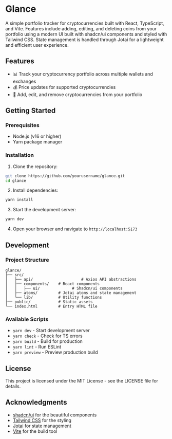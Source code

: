 # Glance

A simple portfolio tracker for cryptocurrencies built with React, TypeScript, and Vite. Features include adding, editing, and deleting coins from your portfolio using a modern UI built with shadcn/ui components and styled with Tailwind CSS. State management is handled through Jotai for a lightweight and efficient user experience.

## Features

- 📊 Track your cryptocurrency portfolio across multiple wallets and exchanges
- 💰 Price updates for supported cryptocurrencies
- 🎯 Add, edit, and remove cryptocurrencies from your portfolio

## Getting Started

### Prerequisites

- Node.js (v16 or higher)
- Yarn package manager

### Installation

1. Clone the repository:
```bash
git clone https://github.com/yourusername/glance.git
cd glance
```

2. Install dependencies:
```bash
yarn install
```

3. Start the development server:
```bash
yarn dev
```

4. Open your browser and navigate to `http://localhost:5173`

## Development

### Project Structure

```
glance/
├── src/
│   ├── api/					 # Axios API abstractions
│   ├── components/    # React components
│   │   ├── ui/				 # Shadcn/ui components
│   ├── atoms/         # Jotai atoms and state management
│   └── lib/           # Utility functions
├── public/            # Static assets
└── index.html         # Entry HTML file
```

### Available Scripts

- `yarn dev` - Start development server
- `yarn check` - Check for TS errors
- `yarn build` - Build for production
- `yarn lint` - Run ESLint
- `yarn preview` - Preview production build

## License

This project is licensed under the MIT License - see the LICENSE file for details.

## Acknowledgments

- [shadcn/ui](https://ui.shadcn.com/) for the beautiful components
- [Tailwind CSS](https://tailwindcss.com/) for the styling
- [Jotai](https://jotai.org/) for state management
- [Vite](https://vitejs.dev/) for the build tool
